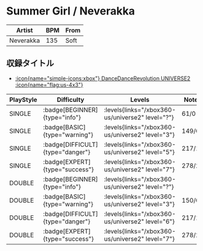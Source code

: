 # Summer Girl / Neverakka

|Artist|BPM|From|
|------|---|----|
|Neverakka|135|Soft|

## 収録タイトル

- [:icon{name="simple-icons:xbox"} DanceDanceRevolution UNIVERSE2 :icon{name="flag:us-4x3"}](/xbox360-us/universe2)

|PlayStyle|Difficulty|Levels|Notes|Movie|
|---------|----------|------|-----|-----|
|SINGLE| :badge[BEGINNER]{type="info"}| :levels{links="/xbox360-us/universe2" level="?"}|61/0||
|SINGLE| :badge[BASIC]{type="warning"}| :levels{links="/xbox360-us/universe2" level="3"}|149/0||
|SINGLE| :badge[DIFFICULT]{type="danger"}| :levels{links="/xbox360-us/universe2" level="5"}|217/16||
|SINGLE| :badge[EXPERT]{type="success"}| :levels{links="/xbox360-us/universe2" level="7"}|278/23||
|DOUBLE| :badge[BEGINNER]{type="info"}| :levels{links="/xbox360-us/universe2" level="?"}|||
|DOUBLE| :badge[BASIC]{type="warning"}| :levels{links="/xbox360-us/universe2" level="3"}|150/0||
|DOUBLE| :badge[DIFFICULT]{type="danger"}| :levels{links="/xbox360-us/universe2" level="6"}|217/16||
|DOUBLE| :badge[EXPERT]{type="success"}| :levels{links="/xbox360-us/universe2" level="7"}|278/20||
